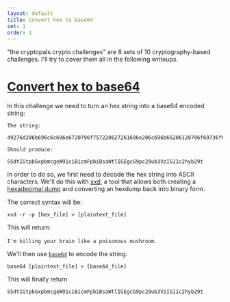```yaml
---
layout: default
title: Convert hex to base64
set: 1
order: 1
---
```


"the cryptopals crypto challenges" are 8 sets of 10 cryptography-based challenges. I'll try to cover them all in the following writeups. 

# [Convert hex to base64](https://cryptopals.com/sets/1/challenges/1)

In this challenge we need to turn an hex string into a base64 encoded string:

```
The string:

49276d206b696c6c696e6720796f757220627261696e206c696b65206120706f69736f6e6f7573206d757368726f6f6d

Should produce:

SSdtIGtpbGxpbmcgeW91ciBicmFpbiBsaWtlIGEgcG9pc29ub3VzIG11c2hyb29t
```

In order to do so, we first need to decode the hex string into ASCII characters. We'll do this with [xxd](https://www.geeksforgeeks.org/linux-unix/xxd-command-in-linux/), a tool that allows both creating a [hexadecimal dump](https://en.wikipedia.org/wiki/Hex_dump) and converting an hexdump back into binary form. 

The correct syntax will be:

`xxd -r -p [hex_file] > [plaintext_file]`

This will return:

`I'm killing your brain like a poisonous mushroom`.

We'll then use [`base64`](https://en.wikipedia.org/wiki/Base64) to encode the string.

`base64 [plaintext_file] > [base64_file]`

This will finally return

`SSdtIGtpbGxpbmcgeW91ciBicmFpbiBsaWtlIGEgcG9pc29ub3VzIG11c2hyb29t`
